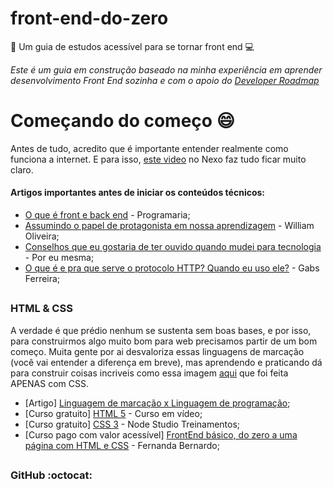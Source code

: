 # front-end-do-zero
:notebook: Um guia de estudos acessível para se tornar front end :computer:


*Este é um guia em construção baseado na minha experiência em aprender desenvolvimento Front End sozinha e com o apoio do [Developer Roadmap](https://github.com/kamranahmedse/developer-roadmap)*


# Começando do começo :smile:
Antes de tudo, acredito que é importante entender realmente como funciona a internet. E para isso, [este video](https://www.youtube.com/watch?v=hBRDMaxKB8Q) no Nexo faz tudo ficar muito claro.

#### Artigos importantes antes de iniciar os conteúdos técnicos:
- [O que é front e back end](https://www.programaria.org/o-que-e-front-end-e-back-end/) - Programaria;
- [Assumindo o papel de protagonista em nossa aprendizagem](https://woliveiras.com.br/posts/assumindo-o-papel-de-protagonista-em-nossa-aprendizagem/) - William Oliveira;
- [Conselhos que eu gostaria de ter ouvido quando mudei para tecnologia](https://medium.com/@carolcode/conselhos-que-eu-gostaria-de-ter-ouvido-quando-mudei-para-tecnologia-c75664da2568) - Por eu mesma;
- [O que é e pra que serve o protocolo HTTP? Quando eu uso ele?](http://gabsferreira.com/pra-que-serve-o-protocolo-http-quando-eu-uso-ele/) - Gabs Ferreira;


##

### HTML & CSS
A verdade é que prédio nenhum se sustenta sem boas bases, e por isso, para construirmos algo muito bom para web precisamos partir de um bom começo. Muita gente por ai desvaloriza essas linguagens de marcação (você vai entender a diferença em breve), mas aprendendo e praticando dá para construir coisas incriveis como essa imagem [aqui](https://codepen.io/ivorjetski/pen/xMJoYO) que foi feita APENAS com CSS.

- [Artigo] [Linguagem de marcação x Linguagem de programação](http://lpsychomamba.blogspot.com/2013/03/ppsi-1-post-2.html);
- [Curso gratuito] [HTML 5](https://www.youtube.com/watch?v=epDCjksKMok&list=PLHz_AreHm4dlAnJ_jJtV29RFxnPHDuk9o) - Curso em vídeo;
- [Curso gratuito] [CSS 3](https://www.youtube.com/watch?v=FRhM6sMOTfg&list=PLwXQLZ3FdTVGf7GUtiOFLc_9AXO25iIzG) - Node Studio Treinamentos;
- [Curso pago com valor acessível] [FrontEnd básico, do zero a uma página com HTML e CSS](https://www.udemy.com/frontend-basico-do-zero-a-uma-pagina-com-html-e-css/) - Fernanda Bernardo;

##

### GitHub :octocat: 




